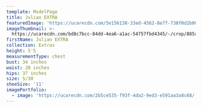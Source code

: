 ```yaml
---
template: ModelPage
title: Julian EXTRA
featuredImage: 'https://ucarecdn.com/5e156138-33ed-4562-8e7f-738f0d2b0043/'
imageThumbnail: >-
  https://ucarecdn.com/bd8c7bcc-84dd-4ea6-a1ac-54757fbd4345/-/crop/885x1101/92,176/-/preview/
firstName: Julian EXTRA
collection: Extras
height: 5'5
measurementType: chest
bust: 34 inches
waist: 28 inches
hips: 37 inches
size: S/30
shoeSize: '11'
imagePortfolio:
  - image: 'https://ucarecdn.com/2b5ce535-f93f-4da2-9ed3-e591aa3a8c68/'
---
```



